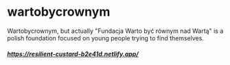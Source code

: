 # wartobycrownym
Wartobycrownym, but actually "Fundacja Warto być równym nad Wartą" is a polish foundation focused on young people trying to find themselves.
##### https://resilient-custard-b2e41d.netlify.app/
